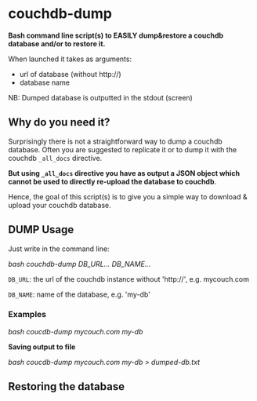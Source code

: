 couchdb-dump
============

**Bash command line script(s) to EASILY dump&restore a couchdb database and/or to restore it.**

When launched it takes as arguments:

* url of database (without http://)
* database name
 
NB: Dumped database is outputted in the stdout (screen)

## Why do you need it?
Surprisingly there is not a straightforward way to dump a couchdb database. Often you are suggested to replicate it or to dump it with the couchdb `_all_docs` directive. 

**But using `_all_docs` directive you have as output a JSON object which cannot be used to directly re-upload the database to couchdb**.

Hence, the goal of this script(s) is to give you a simple way to download & upload your couchdb database.


## DUMP Usage

Just write in the command line:

*bash couchdb-dump DB_URL... DB_NAME...*

  `DB_URL`: the url of the couchdb instance without 'http://', e.g. mycouch.com
  
  `DB_NAME`: name of the database, e.g. 'my-db'


### Examples

*bash coucdb-dump mycouch.com my-db*

**Saving output to file**

*bash coucdb-dump mycouch.com my-db > dumped-db.txt*


## Restoring the database


